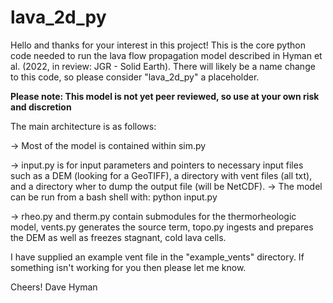 # lava_2d_py

Hello and thanks for your interest in this project! 
This is the core python code needed to run the lava flow propagation model described in Hyman et al. (2022, in review: JGR - Solid Earth). 
There will likely be a name change to this code, so please consider "lava_2d_py" a placeholder.  

**Please note: This model is not yet peer reviewed, so use at your own risk and discretion**

The main architecture is as follows:

-> Most of the model is contained within sim.py

-> input.py is for input parameters and pointers to necessary input files such as a DEM (looking for a GeoTIFF), a directory with vent files (all txt), and a directory wher to dump the output file (will be NetCDF). 
-> The model can be run from a bash shell with: python input.py 

-> rheo.py and therm.py contain submodules for the thermorheologic model, vents.py generates the source term, topo.py ingests and prepares the DEM as well as freezes stagnant, cold lava cells.  


I have supplied an example vent file in the "example_vents" directory. If something isn't working for you then please let me know.

Cheers!
Dave Hyman
